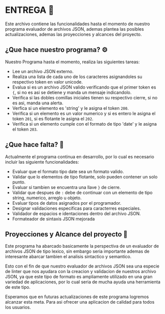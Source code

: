 # ENTREGA 🎯
Este archivo contiene las funcionalidades hasta el momento 
de nuestro programa evaluador de archivos JSON,
ademas plantea las posibles actualizaciones, ademas las proyecciones
y alcances del proyecto.

## ¿Que hace nuestro programa? ⚙️
Nuestro Programa hasta el momento, realiza las siguientes tareas:

* Lee un archivo JSON externo. 
* Realiza una lista de cada uno de los caracteres
  asignandoles su respectivo token en valor unicode.
* Evalua si es un archivo JSON valido 
  verificando que el primer token es ```{```, si no es asi
  se detiene y manda un mensaje indicandolo.
* Verifica si las dobles comillas iniciales tienen su respectivo cierre,
  si no es asi, manda una alerta.
* Verfica si un elemento es 'string' y le asigna el token ```200```.
* Verifica si un elemento es un valor numerico y
  si es entero le asigna el token ```201```,
  si es flotante le asigna el ```202```.
* Verifica si un elemento cumple con el formato de tipo 'date'
  y le asigna el token ```203```. 

## ¿Que hace falta? 📝
Actualmente el programa continua en desarrollo, por lo cual es necesario
incluir las siguiente funcionalidades:

* Evaluar que el formato tipo date sea un formato valido.
* Validar que lo elementos de tipo flotante, solo pueden
  contener un solo punto.
* Evaluar si tambien se encuentra una llave ```}``` de cierre.
* Validar que despues de ```:``` debe de continuar con un elemento
  de tipo string, numerico, arreglo u objeto.
* Evaluar tipos de datos asignados por el programador.
* Designar validaciones especificas para caracterres especiales.
* Validador de espacios e identaciones dentro del archivo JSON.
* Formateador de sintaxis JSON mejorada


## Proyecciones y Alcance del proyecto 🚀
Este programa ha abarcado basicamente la perspectiva de un evaluador 
de archivos JSON de tipo lexico, sin embargo seria importante
ademas de interesante abarcar tambien el analisis sintactico y 
semantico.

Esto con el fin de que nuestro evaluador de archivos JSON
sea una especie de linter que nos ayudara con la creacion
y validacion de nuestros archivo JSON, ya que este tipo de formato
es ampliamente utilizado en una gran variedad de aplicaciones, por
lo cual seria de mucha ayuda una herramienta de este tipo.

Esperamos que en futuras actualizaciones de este programa logremos 
alcanzar esta meta. Para asi ofrecer una aplicacion de calidad
para todos los usuarios.

